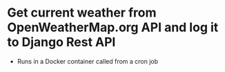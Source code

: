 # Get current weather from OpenWeatherMap.org API and log it to Django Rest API

- Runs in a Docker container called from a cron job
